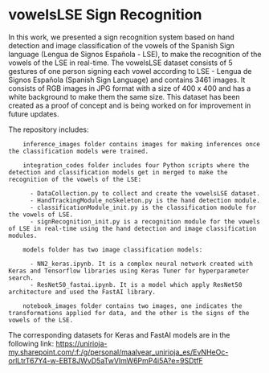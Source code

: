 # vowelsLSE Sign Recognition

In this work, we presented a sign recognition system based on hand detection and image classification of the vowels of the Spanish Sign language (Lengua de Signos Española - LSE), to make the recognition of the vowels of the LSE in real-time. The vowelsLSE dataset consists of 5 gestures of one person signing each vowel according to LSE - Lengua de Signos Española (Spanish Sign Language) and contains 3461 images. It consists of RGB images in JPG format with a size of 400 x 400 and has a white background to make them the same size. This dataset has been created as a proof of concept and is being worked on for improvement in future updates. 

The repository includes:

        inference_images folder contains images for making inferences once the classification models were trained.
        
        integration_codes folder includes four Python scripts where the detection and classification models get in merged to make the recognition of the vowels of the LSE:
        
          - DataCollection.py to collect and create the vowelsLSE dataset.          
          - HandTrackingModule_noSkeleton.py is the hand detection module.          
          - classificationModule_init.py is the classification module for the vowels of LSE.          
          - signRecognition_init.py is a recognition module for the vowels of LSE in real-time using the hand detection and image classification modules.  
          
        models folder has two image classification models:    
        
          - NN2_keras.ipynb. It is a complex neural network created with Keras and Tensorflow libraries using Keras Tuner for hyperparameter search.          
          - ResNet50_fastai.ipynb. It is a model which apply ResNet50 architecture and used the FastAI library. 
          
        notebook_images folder contains two images, one indicates the transformations applied for data, and the other is the signs of the vowels of the LSE.

The corresponding datasets for Keras and FastAI models are in the following link: https://unirioja-my.sharepoint.com/:f:/g/personal/maalvear_unirioja_es/EvNHeOc-orlLtrT67Y4-w-EBT8JWvD5aTwVImW6PmP4i5A?e=9SDtfF
